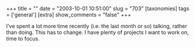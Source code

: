 +++
title = ""
date = "2003-10-01 10:51:00"
slug = "703"
[taxonomies]
tags = ['general']
[extra]
show_comments = "false"
+++

I’ve spent a lot more time recently (i.e. the last month or so) talking, rather than doing. This has to change. I have plenty of projects I want to work on, time to focus.
